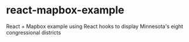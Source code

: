 # react-mapbox-example
React + Mapbox example using React hooks to display Minnesota's eight congressional districts
